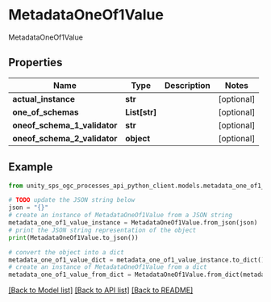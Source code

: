 # MetadataOneOf1Value

MetadataOneOf1Value

## Properties

Name | Type | Description | Notes
------------ | ------------- | ------------- | -------------
**actual_instance** | **str** |  | [optional]
**one_of_schemas** | **List[str]** |  | [optional]
**oneof_schema_1_validator** | **str** |  | [optional]
**oneof_schema_2_validator** | **object** |  | [optional]

## Example

```python
from unity_sps_ogc_processes_api_python_client.models.metadata_one_of1_value import MetadataOneOf1Value

# TODO update the JSON string below
json = "{}"
# create an instance of MetadataOneOf1Value from a JSON string
metadata_one_of1_value_instance = MetadataOneOf1Value.from_json(json)
# print the JSON string representation of the object
print(MetadataOneOf1Value.to_json())

# convert the object into a dict
metadata_one_of1_value_dict = metadata_one_of1_value_instance.to_dict()
# create an instance of MetadataOneOf1Value from a dict
metadata_one_of1_value_from_dict = MetadataOneOf1Value.from_dict(metadata_one_of1_value_dict)
```
[[Back to Model list]](../README.md#documentation-for-models) [[Back to API list]](../README.md#documentation-for-api-endpoints) [[Back to README]](../README.md)
